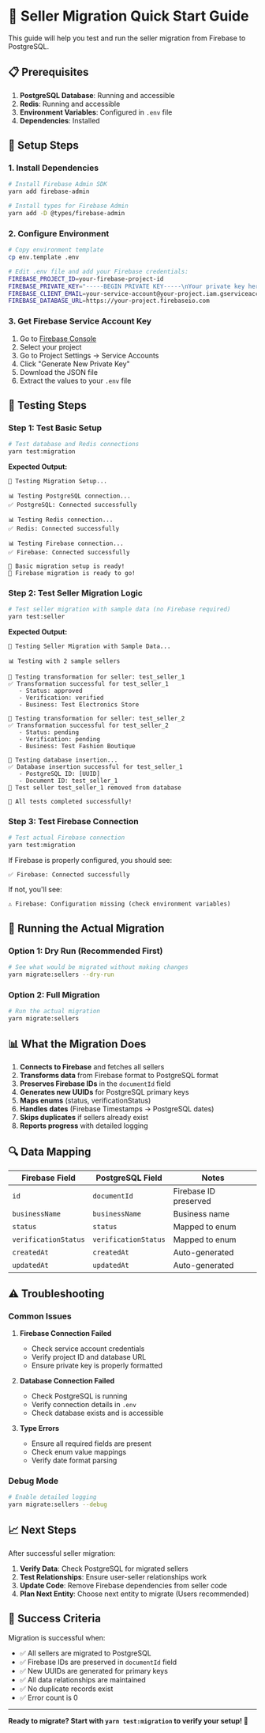 # 🚀 Seller Migration Quick Start Guide

This guide will help you test and run the seller migration from Firebase to PostgreSQL.

## 📋 Prerequisites

1. **PostgreSQL Database**: Running and accessible
2. **Redis**: Running and accessible  
3. **Environment Variables**: Configured in `.env` file
4. **Dependencies**: Installed

## 🔧 Setup Steps

### 1. Install Dependencies
```bash
# Install Firebase Admin SDK
yarn add firebase-admin

# Install types for Firebase Admin
yarn add -D @types/firebase-admin
```

### 2. Configure Environment
```bash
# Copy environment template
cp env.template .env

# Edit .env file and add your Firebase credentials:
FIREBASE_PROJECT_ID=your-firebase-project-id
FIREBASE_PRIVATE_KEY="-----BEGIN PRIVATE KEY-----\nYour private key here\n-----END PRIVATE KEY-----\n"
FIREBASE_CLIENT_EMAIL=your-service-account@your-project.iam.gserviceaccount.com
FIREBASE_DATABASE_URL=https://your-project.firebaseio.com
```

### 3. Get Firebase Service Account Key
1. Go to [Firebase Console](https://console.firebase.google.com/)
2. Select your project
3. Go to Project Settings → Service Accounts
4. Click "Generate New Private Key"
5. Download the JSON file
6. Extract the values to your `.env` file

## 🧪 Testing Steps

### Step 1: Test Basic Setup
```bash
# Test database and Redis connections
yarn test:migration
```

**Expected Output:**
```
🧪 Testing Migration Setup...

📊 Testing PostgreSQL connection...
✅ PostgreSQL: Connected successfully

📊 Testing Redis connection...
✅ Redis: Connected successfully

📊 Testing Firebase connection...
✅ Firebase: Connected successfully

🎉 Basic migration setup is ready!
🚀 Firebase migration is ready to go!
```

### Step 2: Test Seller Migration Logic
```bash
# Test seller migration with sample data (no Firebase required)
yarn test:seller
```

**Expected Output:**
```
🧪 Testing Seller Migration with Sample Data...

📊 Testing with 2 sample sellers

🔄 Testing transformation for seller: test_seller_1
✅ Transformation successful for test_seller_1
   - Status: approved
   - Verification: verified
   - Business: Test Electronics Store

🔄 Testing transformation for seller: test_seller_2
✅ Transformation successful for test_seller_2
   - Status: pending
   - Verification: pending
   - Business: Test Fashion Boutique

🔄 Testing database insertion...
✅ Database insertion successful for test_seller_1
   - PostgreSQL ID: [UUID]
   - Document ID: test_seller_1
🧹 Test seller test_seller_1 removed from database

🎉 All tests completed successfully!
```

### Step 3: Test Firebase Connection
```bash
# Test actual Firebase connection
yarn test:migration
```

If Firebase is properly configured, you should see:
```
✅ Firebase: Connected successfully
```

If not, you'll see:
```
⚠️ Firebase: Configuration missing (check environment variables)
```

## 🚀 Running the Actual Migration

### Option 1: Dry Run (Recommended First)
```bash
# See what would be migrated without making changes
yarn migrate:sellers --dry-run
```

### Option 2: Full Migration
```bash
# Run the actual migration
yarn migrate:sellers
```

## 📊 What the Migration Does

1. **Connects to Firebase** and fetches all sellers
2. **Transforms data** from Firebase format to PostgreSQL format
3. **Preserves Firebase IDs** in the `documentId` field
4. **Generates new UUIDs** for PostgreSQL primary keys
5. **Maps enums** (status, verificationStatus)
6. **Handles dates** (Firebase Timestamps → PostgreSQL dates)
7. **Skips duplicates** if sellers already exist
8. **Reports progress** with detailed logging

## 🔍 Data Mapping

| Firebase Field | PostgreSQL Field | Notes |
|----------------|------------------|-------|
| `id` | `documentId` | Firebase ID preserved |
| `businessName` | `businessName` | Business name |
| `status` | `status` | Mapped to enum |
| `verificationStatus` | `verificationStatus` | Mapped to enum |
| `createdAt` | `createdAt` | Auto-generated |
| `updatedAt` | `updatedAt` | Auto-generated |

## ⚠️ Troubleshooting

### Common Issues

1. **Firebase Connection Failed**
   - Check service account credentials
   - Verify project ID and database URL
   - Ensure private key is properly formatted

2. **Database Connection Failed**
   - Check PostgreSQL is running
   - Verify connection details in `.env`
   - Check database exists and is accessible

3. **Type Errors**
   - Ensure all required fields are present
   - Check enum value mappings
   - Verify date format parsing

### Debug Mode
```bash
# Enable detailed logging
yarn migrate:sellers --debug
```

## 📈 Next Steps

After successful seller migration:

1. **Verify Data**: Check PostgreSQL for migrated sellers
2. **Test Relationships**: Ensure user-seller relationships work
3. **Update Code**: Remove Firebase dependencies from seller code
4. **Plan Next Entity**: Choose next entity to migrate (Users recommended)

## 🎯 Success Criteria

Migration is successful when:
- ✅ All sellers are migrated to PostgreSQL
- ✅ Firebase IDs are preserved in `documentId` field
- ✅ New UUIDs are generated for primary keys
- ✅ All data relationships are maintained
- ✅ No duplicate records exist
- ✅ Error count is 0

---

**Ready to migrate? Start with `yarn test:migration` to verify your setup! 🚀**
